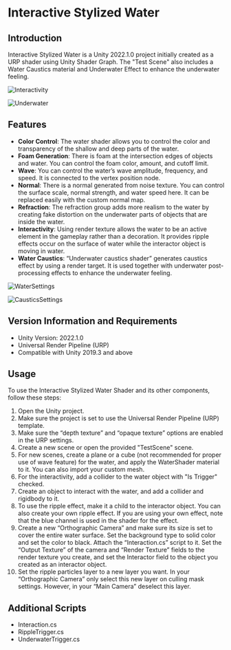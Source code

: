 # Interactive Stylized Water
## Introduction
Interactive Stylized Water is a Unity 2022.1.0 project initially created as a URP shader using Unity Shader Graph. The "Test Scene" also includes a Water Caustics material and Underwater Effect to enhance the underwater feeling.

![Interactivity](https://user-images.githubusercontent.com/47041584/234895511-efc0aa3b-18c2-4ac4-bdc6-3be0818d3813.png)

![Underwater](https://user-images.githubusercontent.com/47041584/234895528-dbe9824a-2829-4d85-a312-81e3bad1d13b.png)

## Features

* **Color Control**: The water shader allows you to control the color and transparency of the shallow and deep parts of the water.
* **Foam Generation**: There is foam at the intersection edges of objects and water. You can control the foam color, amount, and cutoff limit. 
* **Wave**:  You can control the water’s wave amplitude, frequency, and speed. It is connected to the vertex position node.
* **Normal**: There is a normal generated from noise texture. You can control the surface scale, normal strength, and water speed here. It can be replaced easily with the custom normal map.
* **Refraction**: The refraction group adds more realism to the water by creating fake distortion on the underwater parts of objects that are inside the water.
* **Interactivity**: Using render texture allows the water to be an active element in the gameplay rather than a decoration. It provides ripple effects occur on the surface of water  while the interactor object is moving in water.
* **Water Caustics**: “Underwater caustics shader” generates caustics effect by using a render target. It is used together with underwater post-processing effects to enhance the underwater feeling.

![WaterSettings](https://user-images.githubusercontent.com/47041584/234895473-386908dc-4d02-4b87-b270-0b0b1089892e.png)

![CausticsSettings](https://user-images.githubusercontent.com/47041584/234895488-7cff4f65-dbd1-4b83-b9b6-8620fa69cc35.png)

## Version Information and Requirements
* Unity Version: 2022.1.0
* Universal Render Pipeline (URP)
* Compatible with Unity 2019.3 and above

## Usage 
To use the Interactive Stylized Water Shader and its other components, follow these steps:

1. Open the Unity project.
2. Make sure the project is set to use the Universal Render Pipeline (URP) template.
3. Make sure the “depth texture” and “opaque texture” options are enabled in the URP settings.
4. Create a new scene or open the provided "TestScene" scene.
5. For new scenes, create a plane or a cube (not recommended for proper use of wave feature) for the water, and apply the WaterShader material to it. You can also import your custom mesh.
5. For the interactivity, add a collider to the water object with "Is Trigger" checked.
6. Create an object to interact with the water, and add a collider and rigidbody to it.
7. To use the ripple effect, make it a child to the interactor object. You can also create your own ripple effect. If you are using your own effect, note that the blue channel is used in the shader for the effect.
8. Create a new “Orthographic Camera” and make sure its size is set to cover the entire water surface. Set the background type to solid color and set the color to black. Attach the “Interaction.cs” script to it. Set the “Output Texture” of the camera and “Render Texture” fields to the render texture you create, and set the Interactor field to the object you created as an interactor object. 
9. Set the ripple particles layer to a new layer you want. In your “Orthographic Camera” only select this new layer on culling mask settings. However, in your “Main Camera” deselect this layer.

## Additional Scripts
* Interaction.cs
* RippleTrigger.cs
* UnderwaterTrigger.cs




